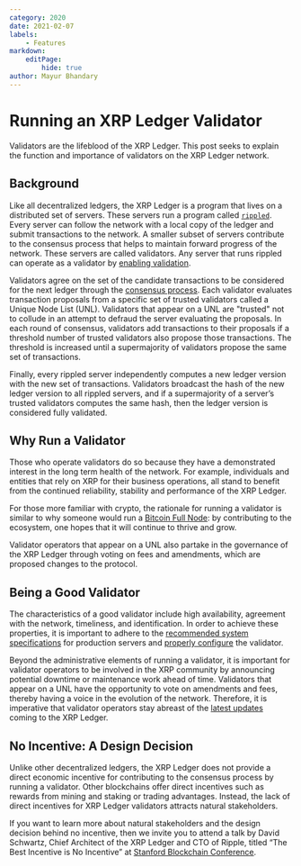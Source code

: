 ```yaml
---
category: 2020
date: 2021-02-07
labels:
    - Features
markdown:
    editPage:
        hide: true
author: Mayur Bhandary
---
```

# Running an XRP Ledger Validator

Validators are the lifeblood of the XRP Ledger. This post seeks to explain the function and importance of validators on the XRP Ledger network.

<!-- BREAK -->

## Background

Like all decentralized ledgers, the XRP Ledger is a program that lives on a distributed set of servers. These servers run a program called [`rippled`](https://github.com/ripple/rippled). Every server can follow the network with a local copy of the ledger and submit transactions to the network. A smaller subset of servers contribute to the consensus process that helps to maintain forward progress of the network. These servers are called validators. Any server that runs rippled can operate as a validator by [enabling validation](https://xrpl.org/run-rippled-as-a-validator.html).

Validators agree on the set of the candidate transactions to be considered for the next ledger through the [consensus process](https://xrpl.org/consensus.html). Each validator evaluates transaction proposals from a specific set of trusted validators called a Unique Node List (UNL). Validators that appear on a UNL are "trusted" not to collude in an attempt to defraud the server evaluating the proposals. In each round of consensus, validators add transactions to their proposals if a threshold number of trusted validators also propose those transactions. The threshold is increased until a supermajority of validators propose the same set of transactions.

Finally, every rippled server independently computes a new ledger version with the new set of transactions. Validators broadcast the hash of the new ledger version to all rippled servers, and if a supermajority of a server’s trusted validators computes the same hash, then the ledger version is considered fully validated.


## Why Run a Validator

Those who operate validators do so because they have a demonstrated interest in the long term health of the network. For example, individuals and entities that rely on XRP for their business operations, all stand to benefit from the continued reliability, stability and performance of the XRP Ledger.

For those more familiar with crypto, the rationale for running a validator is similar to why someone would run a [Bitcoin Full Node](https://bitcoin.org/en/full-node): by contributing to the ecosystem, one hopes that it will continue to thrive and grow.

Validator operators that appear on a UNL also partake in the governance of the XRP Ledger through voting on fees and amendments, which are proposed changes to the protocol.


## Being a Good Validator

The characteristics of a good validator include high availability, agreement with the network, timeliness, and identification. In order to achieve these properties, it is important to adhere to the [recommended system specifications](https://xrpl.org/system-requirements.html#recommended-specifications) for production servers and [properly configure](https://xrpl.org/run-rippled-as-a-validator.html) the validator.

Beyond the administrative elements of running a validator, it is important for validator operators to be involved in the XRP community by announcing potential downtime or maintenance work ahead of time. Validators that appear on a UNL have the opportunity to vote on amendments and fees, thereby having a voice in the evolution of the network. Therefore, it is imperative that validator operators stay abreast of the [latest updates](https://xrpl.org/blog/) coming to the XRP Ledger.


## No Incentive: A Design Decision

Unlike other decentralized ledgers, the XRP Ledger does not provide a direct economic incentive for contributing to the consensus process by running a validator. Other blockchains offer direct incentives such as rewards from mining and staking or trading advantages. Instead, the lack of direct incentives for XRP Ledger validators attracts natural stakeholders.

If you want to learn more about natural stakeholders and the design decision behind no incentive, then we invite you to attend a talk by David Schwartz, Chief Architect of the XRP Ledger and CTO of Ripple, titled “The Best Incentive is No Incentive” at [Stanford Blockchain Conference](https://cbr.stanford.edu/sbc20/).
